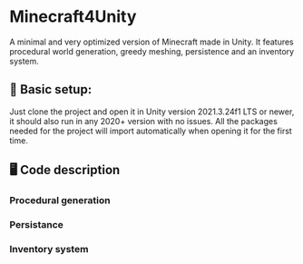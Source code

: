 # Minecraft4Unity
A minimal and very optimized version of Minecraft made in Unity.  It features procedural world generation, greedy meshing, persistence and an inventory system.

## :ice_cube: Basic setup:

Just clone the project and open it in Unity version 2021.3.24f1 LTS or newer, it should also run in any 2020+ version with no issues.
All the packages needed for the project will import automatically when opening it for the first time.

## :desktop_computer: Code description

### Procedural generation

### Persistance

### Inventory system
